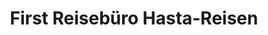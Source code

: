 ---
title: "First Reisebüro Hasta-Reisen"
url: /cuxhaven/first-reisebuero-hasta-reisen/
shop: Reisebüro
---